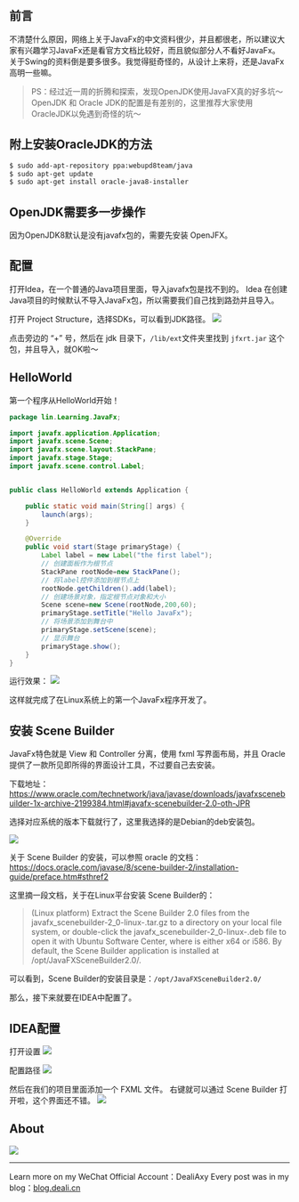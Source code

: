 ## 前言
不清楚什么原因，网络上关于JavaFx的中文资料很少，并且都很老，所以建议大家有兴趣学习JavaFx还是看官方文档比较好，而且貌似部分人不看好JavaFx。
关于Swing的资料倒是要多很多。我觉得挺奇怪的，从设计上来将，还是JavaFx高明一些嘛。

>PS：经过近一周的折腾和探索，发现OpenJDK使用JavaFX真的好多坑～
>OpenJDK 和 Oracle JDK的配置是有差别的，这里推荐大家使用OracleJDK以免遇到奇怪的坑～

## 附上安装OracleJDK的方法
```bash
$ sudo add-apt-repository ppa:webupd8team/java
$ sudo apt-get update
$ sudo apt-get install oracle-java8-installer
```


## OpenJDK需要多一步操作
因为OpenJDK8默认是没有javafx包的，需要先安装 OpenJFX。

## 配置
打开Idea，在一个普通的Java项目里面，导入javafx包是找不到的。
Idea 在创建Java项目的时候默认不导入JavaFx包，所以需要我们自己找到路劲并且导入。

打开 Project Structure，选择SDKs，可以看到JDK路径。
![](https://upload-images.jianshu.io/upload_images/8869373-bf50c3eff30ba41b.png?imageMogr2/auto-orient/strip%7CimageView2/2/w/1240)

点击旁边的 “+” 号，然后在 jdk 目录下，`/lib/ext`文件夹里找到 `jfxrt.jar` 这个包，并且导入，就OK啦～

## HelloWorld
第一个程序从HelloWorld开始！

```java
package lin.Learning.JavaFx;

import javafx.application.Application;
import javafx.scene.Scene;
import javafx.scene.layout.StackPane;
import javafx.stage.Stage;
import javafx.scene.control.Label;


public class HelloWorld extends Application {

    public static void main(String[] args) {
        launch(args);
    }

    @Override
    public void start(Stage primaryStage) {
        Label label = new Label("the first label");
        // 创建面板作为根节点
        StackPane rootNode=new StackPane();
        // 将label控件添加到根节点上
        rootNode.getChildren().add(label);
        // 创建场景对象，指定根节点对象和大小
        Scene scene=new Scene(rootNode,200,60);
        primaryStage.setTitle("Hello JavaFx");
        // 将场景添加到舞台中
        primaryStage.setScene(scene);
        // 显示舞台
        primaryStage.show();
    }
}
```

运行效果：
![](https://upload-images.jianshu.io/upload_images/8869373-22a3037fb6460d91.png?imageMogr2/auto-orient/strip%7CimageView2/2/w/1240)


这样就完成了在Linux系统上的第一个JavaFx程序开发了。

## 安装 Scene Builder
JavaFx特色就是 View 和 Controller 分离，使用 fxml 写界面布局，并且 Oracle 提供了一款所见即所得的界面设计工具，不过要自己去安装。

下载地址：
https://www.oracle.com/technetwork/java/javase/downloads/javafxscenebuilder-1x-archive-2199384.html#javafx-scenebuilder-2.0-oth-JPR

选择对应系统的版本下载就行了，这里我选择的是Debian的deb安装包。

![](https://upload-images.jianshu.io/upload_images/8869373-1e1fa17086e3142e.png?imageMogr2/auto-orient/strip%7CimageView2/2/w/1240)

关于 Scene Builder 的安装，可以参照 oracle 的文档：
https://docs.oracle.com/javase/8/scene-builder-2/installation-guide/preface.htm#sthref2

这里摘一段文档，关于在Linux平台安装 Scene Builder的：
>(Linux platform) Extract the Scene Builder 2.0 files from the javafx_scenebuilder-2_0-linux-<platform>.tar.gz to a directory on your local file system, or double-click the javafx_scenebuilder-2_0-linux-<platform>.deb file to open it with Ubuntu Software Center, where <platform> is either x64 or i586. By default, the Scene Builder application is installed at /opt/JavaFXSceneBuilder2.0/.

可以看到，Scene Builder的安装目录是：`/opt/JavaFXSceneBuilder2.0/`

那么，接下来就要在IDEA中配置了。

## IDEA配置
打开设置
![](https://upload-images.jianshu.io/upload_images/8869373-1435c5f20090bb98.png?imageMogr2/auto-orient/strip%7CimageView2/2/w/1240)

配置路径
![](https://upload-images.jianshu.io/upload_images/8869373-6192ace8f679460f.png?imageMogr2/auto-orient/strip%7CimageView2/2/w/1240)

然后在我们的项目里面添加一个 FXML 文件。
右键就可以通过 Scene Builder 打开啦，这个界面还不错。
![](https://upload-images.jianshu.io/upload_images/8869373-e415b932c26c2251.png?imageMogr2/auto-orient/strip%7CimageView2/2/w/1240)


## About
![](https://upload-images.jianshu.io/upload_images/8869373-901590e019f6f85b.png?imageMogr2/auto-orient/strip%7CimageView2/2/w/1240)

---------------
Learn more on my WeChat Official Account：DealiAxy
Every post was in my blog：[blog.deali.cn](http://blog.deali.cn)